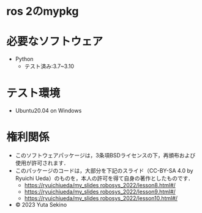 # ros 2のmypkg

# 必要なソフトウェア
* Python
    * テスト済み:3.7~3.10
# テスト環境
* Ubuntu20.04 on Windows

# 権利関係
* このソフトウェアパッケージは，3条項BSDライセンスの下，再頒布および使用が許可されます．
* このパッケージのコードは，大部分を下記のスライド（CC-BY-SA 4.0 by Ryuichi Ueda）のものを，本人の許可を得て自身の著作としたものです．
    * [https://ryuichiueda/my_slides robosys_2022/lesson8.html#/](https://ryuichiueda.github.io/my_slides/robosys_2022/lesson8.html#/)
    * [https://ryuichiueda/my_slides robosys_2022/lesson9.html#/](https://ryuichiueda.github.io/my_slides/robosys_2022/lesson9.html#/)
    * [https://ryuichiueda/my_slides robosys_2022/lesson10.html#/](https://ryuichiueda.github.io/my_slides/robosys_2022/lesson10.html#/)
* © 2023 Yuta Sekino
